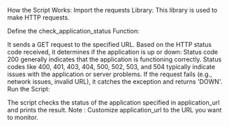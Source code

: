 How the Script Works:
Import the requests Library: This library is used to make HTTP requests.

Define the check_application_status Function:

It sends a GET request to the specified URL.
Based on the HTTP status code received, it determines if the application is up or down:
Status code 200 generally indicates that the application is functioning correctly.
Status codes like 400, 401, 403, 404, 500, 502, 503, and 504 typically indicate issues with the application or server problems.
If the request fails (e.g., network issues, invalid URL), it catches the exception and returns 'DOWN'.
Run the Script:

The script checks the status of the application specified in application_url and prints the result.
Note : Customize application_url to the URL you want to monitor.
